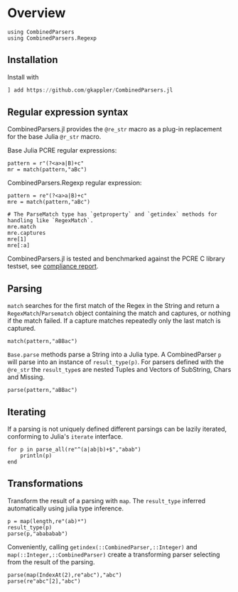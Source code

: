 # Overview
```@setup session
using CombinedParsers
using CombinedParsers.Regexp
```

## Installation
Install with
```julia
] add https://github.com/gkappler/CombinedParsers.jl
```

## Regular expression syntax
CombinedParsers.jl provides the `@re_str` macro as a plug-in replacement for the base Julia `@r_str` macro.

Base Julia PCRE regular expressions:
```@repl
pattern = r"(?<a>a|B)+c"
mr = match(pattern,"aBc")
```

CombinedParsers.Regexp regular expression:
```@repl session
pattern = re"(?<a>a|B)+c"
mre = match(pattern,"aBc")

# The ParseMatch type has `getproperty` and `getindex` methods for handling like `RegexMatch`.
mre.match
mre.captures
mre[1]
mre[:a]
```

CombinedParsers.jl is tested and benchmarked against the PCRE C library testset, see [compliance report](pcre-compliance.md).

## Parsing 

`match` searches for the first match of the Regex in the String and return a `RegexMatch`/`Parsematch` object containing the match and captures, or nothing if the match failed.
If a capture matches repeatedly only the last match is captured.
```@repl session
match(pattern,"aBBac")
```

`Base.parse` methods parse a String into a Julia type.
A CombinedParser `p` will parse into an instance of `result_type(p)`.
For parsers defined with the `@re_str` the `result_type`s are nested Tuples and Vectors of SubString, Chars and Missing.


```@repl session
parse(pattern,"aBBac")
```


## Iterating
If a parsing is not uniquely defined different parsings can be lazily iterated, conforming to Julia's `iterate` interface.
```@example session
for p in parse_all(re"^(a|ab|b)+$","abab")
	println(p)
end
```



## Transformations
Transform the result of a parsing with `map`.
The `result_type` inferred automatically using julia type inference.

```@repl session
p = map(length,re"(ab)*")
result_type(p)
parse(p,"abababab")
```

<!-- A supertype `T >: result_type(map(f,p))` can be set as `result_type` with `map(f, T, p)`. -->

Conveniently, calling `getindex(::CombinedParser,::Integer)` and `map(::Integer,::CombinedParser)` create a transforming parser selecting from the result of the parsing.
```@repl session
parse(map(IndexAt(2),re"abc"),"abc")
parse(re"abc"[2],"abc")
```
